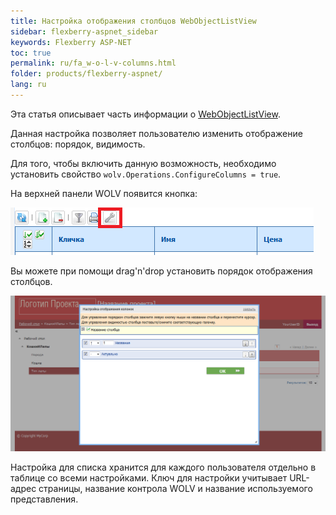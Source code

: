 ```yaml
---
title: Настройка отображения столбцов WebObjectListView
sidebar: flexberry-aspnet_sidebar
keywords: Flexberry ASP-NET
toc: true
permalink: ru/fa_w-o-l-v-columns.html
folder: products/flexberry-aspnet/
lang: ru
---
```

Эта статья описывает часть информации о [WebObjectListView](web-object-list-view.html).

Данная настройка позволяет пользователю изменить отображение столбцов: порядок, видимость.

Для того, чтобы включить данную возможность, необходимо установить свойство `wolv.Operations.ConfigureColumns = true`.

На верхней панели WOLV появится кнопка:

![](/images/pages/img/CaseberryWeb/wolv/ConfigureColumns.png)

Вы можете при помощи drag'n'drop установить порядок отображения столбцов.

![](/images/pages/img/CaseberryWeb/wolv/ConfigureColumnsShow.png)

Настройка для списка хранится для каждого пользователя отдельно в таблице со всеми настройками. Ключ для настройки учитывает URL-адрес страницы, название
контрола WOLV и название используемого представления.
